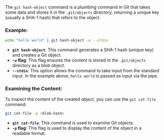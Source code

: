 The `git hash-object` command is a plumbing command in Git that takes some data and stores it in the `.git/objects` directory, returning a unique key (usually a SHA-1 hash) that refers to the object.

### Example:

```bash
echo "hello world" | git hash-object -w --stdin
```

- **`git hash-object`**: This command generates a SHA-1 hash (unique key) and creates a Git object.
- **`-w` flag**: This flag ensures the content is stored in the `.git/objects` directory as a blob object.
- **`--stdin`**: This option allows the command to take input from the standard input. In the example above, `hello world` is passed as input via the pipe.

### Examining the Content:

To inspect the content of the created object, you can use the `git cat-file` command:

```bash
git cat-file -p <blob-hash>
```

- **`git cat-file`**: This command is used to examine Git objects.
- **`-p` flag**: This flag is used to display the content of the object in a readable format.
